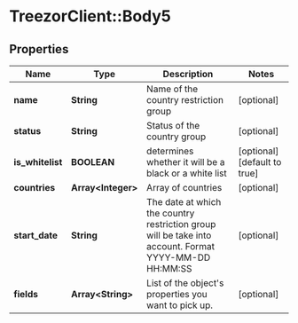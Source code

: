 # TreezorClient::Body5

## Properties
Name | Type | Description | Notes
------------ | ------------- | ------------- | -------------
**name** | **String** | Name of the country restriction group | [optional] 
**status** | **String** | Status of the country group | [optional] 
**is_whitelist** | **BOOLEAN** | determines whether it will be a black or a white list | [optional] [default to true]
**countries** | **Array&lt;Integer&gt;** | Array of countries | [optional] 
**start_date** | **String** | The date at which the country restriction group will be take into account. Format YYYY-MM-DD HH:MM:SS | [optional] 
**fields** | **Array&lt;String&gt;** | List of the object&#39;s properties you want to pick up. | [optional] 


